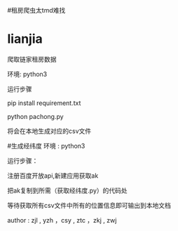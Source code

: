 #租房爬虫太tmd难找

# lianjia
爬取链家租房数据

环境: python3

运行步骤

pip install requirement.txt

python pachong.py

将会在本地生成对应的csv文件

#生成经纬度
环境 : python3

运行步骤：

注册百度开放api,新建应用获取ak

把ak复制到所需（获取经纬度.py）的代码处

等待获取所有csv文件中所有的位置信息即可输出到本地文档

author : zjl , yzh ，csy , ztc ，zkj , zwj
